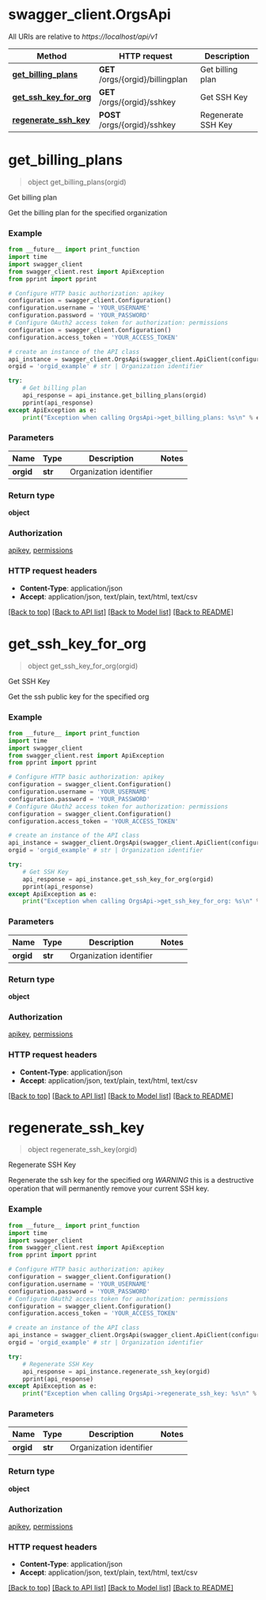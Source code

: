 # swagger_client.OrgsApi

All URIs are relative to *https://localhost/api/v1*

Method | HTTP request | Description
------------- | ------------- | -------------
[**get_billing_plans**](OrgsApi.md#get_billing_plans) | **GET** /orgs/{orgid}/billingplan | Get billing plan
[**get_ssh_key_for_org**](OrgsApi.md#get_ssh_key_for_org) | **GET** /orgs/{orgid}/sshkey | Get SSH Key
[**regenerate_ssh_key**](OrgsApi.md#regenerate_ssh_key) | **POST** /orgs/{orgid}/sshkey | Regenerate SSH Key


# **get_billing_plans**
> object get_billing_plans(orgid)

Get billing plan

Get the billing plan for the specified organization

### Example
```python
from __future__ import print_function
import time
import swagger_client
from swagger_client.rest import ApiException
from pprint import pprint

# Configure HTTP basic authorization: apikey
configuration = swagger_client.Configuration()
configuration.username = 'YOUR_USERNAME'
configuration.password = 'YOUR_PASSWORD'
# Configure OAuth2 access token for authorization: permissions
configuration = swagger_client.Configuration()
configuration.access_token = 'YOUR_ACCESS_TOKEN'

# create an instance of the API class
api_instance = swagger_client.OrgsApi(swagger_client.ApiClient(configuration))
orgid = 'orgid_example' # str | Organization identifier

try:
    # Get billing plan
    api_response = api_instance.get_billing_plans(orgid)
    pprint(api_response)
except ApiException as e:
    print("Exception when calling OrgsApi->get_billing_plans: %s\n" % e)
```

### Parameters

Name | Type | Description  | Notes
------------- | ------------- | ------------- | -------------
 **orgid** | **str**| Organization identifier | 

### Return type

**object**

### Authorization

[apikey](../README.md#apikey), [permissions](../README.md#permissions)

### HTTP request headers

 - **Content-Type**: application/json
 - **Accept**: application/json, text/plain, text/html, text/csv

[[Back to top]](#) [[Back to API list]](../README.md#documentation-for-api-endpoints) [[Back to Model list]](../README.md#documentation-for-models) [[Back to README]](../README.md)

# **get_ssh_key_for_org**
> object get_ssh_key_for_org(orgid)

Get SSH Key

Get the ssh public key for the specified org

### Example
```python
from __future__ import print_function
import time
import swagger_client
from swagger_client.rest import ApiException
from pprint import pprint

# Configure HTTP basic authorization: apikey
configuration = swagger_client.Configuration()
configuration.username = 'YOUR_USERNAME'
configuration.password = 'YOUR_PASSWORD'
# Configure OAuth2 access token for authorization: permissions
configuration = swagger_client.Configuration()
configuration.access_token = 'YOUR_ACCESS_TOKEN'

# create an instance of the API class
api_instance = swagger_client.OrgsApi(swagger_client.ApiClient(configuration))
orgid = 'orgid_example' # str | Organization identifier

try:
    # Get SSH Key
    api_response = api_instance.get_ssh_key_for_org(orgid)
    pprint(api_response)
except ApiException as e:
    print("Exception when calling OrgsApi->get_ssh_key_for_org: %s\n" % e)
```

### Parameters

Name | Type | Description  | Notes
------------- | ------------- | ------------- | -------------
 **orgid** | **str**| Organization identifier | 

### Return type

**object**

### Authorization

[apikey](../README.md#apikey), [permissions](../README.md#permissions)

### HTTP request headers

 - **Content-Type**: application/json
 - **Accept**: application/json, text/plain, text/html, text/csv

[[Back to top]](#) [[Back to API list]](../README.md#documentation-for-api-endpoints) [[Back to Model list]](../README.md#documentation-for-models) [[Back to README]](../README.md)

# **regenerate_ssh_key**
> object regenerate_ssh_key(orgid)

Regenerate SSH Key

Regenerate the ssh key for the specified org *WARNING* this is a destructive operation that will permanently remove your current SSH key.

### Example
```python
from __future__ import print_function
import time
import swagger_client
from swagger_client.rest import ApiException
from pprint import pprint

# Configure HTTP basic authorization: apikey
configuration = swagger_client.Configuration()
configuration.username = 'YOUR_USERNAME'
configuration.password = 'YOUR_PASSWORD'
# Configure OAuth2 access token for authorization: permissions
configuration = swagger_client.Configuration()
configuration.access_token = 'YOUR_ACCESS_TOKEN'

# create an instance of the API class
api_instance = swagger_client.OrgsApi(swagger_client.ApiClient(configuration))
orgid = 'orgid_example' # str | Organization identifier

try:
    # Regenerate SSH Key
    api_response = api_instance.regenerate_ssh_key(orgid)
    pprint(api_response)
except ApiException as e:
    print("Exception when calling OrgsApi->regenerate_ssh_key: %s\n" % e)
```

### Parameters

Name | Type | Description  | Notes
------------- | ------------- | ------------- | -------------
 **orgid** | **str**| Organization identifier | 

### Return type

**object**

### Authorization

[apikey](../README.md#apikey), [permissions](../README.md#permissions)

### HTTP request headers

 - **Content-Type**: application/json
 - **Accept**: application/json, text/plain, text/html, text/csv

[[Back to top]](#) [[Back to API list]](../README.md#documentation-for-api-endpoints) [[Back to Model list]](../README.md#documentation-for-models) [[Back to README]](../README.md)

